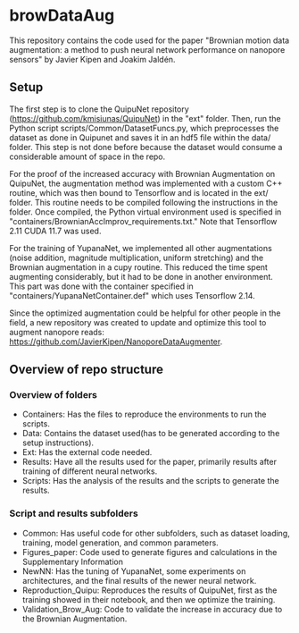 # browDataAug

This repository contains the code used for the paper "Brownian motion data augmentation: a method to push neural network performance on nanopore sensors" by Javier Kipen and Joakim Jaldén. 

## Setup

The first step is to clone the QuipuNet repository (https://github.com/kmisiunas/QuipuNet) in the "ext" folder. Then, run the Python script scripts/Common/DatasetFuncs.py, which preprocesses the dataset as done in Quipunet and saves it in an hdf5 file within the data/ folder. This step is not done before because the dataset would consume a considerable amount of space in the repo.

For the proof of the increased accuracy with Brownian Augmentation on QuipuNet, the augmentation method was implemented with a custom C++ routine, which was then bound to Tensorflow and is located in the ext/ folder. This routine needs to be compiled following the instructions in the folder. Once compiled, the Python virtual environment used is specified in "containers/BrownianAccImprov_requirements.txt." Note that Tensorflow 2.11 CUDA 11.7 was used.


For the training of YupanaNet, we implemented all other augmentations (noise addition, magnitude multiplication, uniform stretching) and the Brownian augmentation in a cupy routine. This reduced the time spent augmenting considerably, but it had to be done in another environment. This part was done with the container specified in "containers/YupanaNetContainer.def" which uses Tensorflow 2.14. 

Since the optimized augmentation could be helpful for other people in the field, a new repository was created to update and optimize this tool to augment nanopore reads: https://github.com/JavierKipen/NanoporeDataAugmenter. 


## Overview of repo structure

### Overview of folders

- Containers: Has the files to reproduce the environments to run the scripts.
- Data: Contains the dataset used(has to be generated according to the setup instructions).
- Ext: Has the external code needed.
- Results: Have all the results used for the paper, primarily results after training of different neural networks.
- Scripts: Has the analysis of the results and the scripts to generate the results.

### Script and results subfolders

- Common: Has useful code for other subfolders, such as dataset loading, training, model generation, and common parameters.
- Figures_paper: Code used to generate figures and calculations in the Supplementary Information
- NewNN: Has the tuning of YupanaNet, some experiments on architectures, and the final results of the newer neural network.
- Reproduction_Quipu: Reproduces the results of QuipuNet, first as the training showed in their notebook, and then we optimize the training.
- Validation_Brow_Aug: Code to validate the increase in accuracy due to the Brownian Augmentation.




